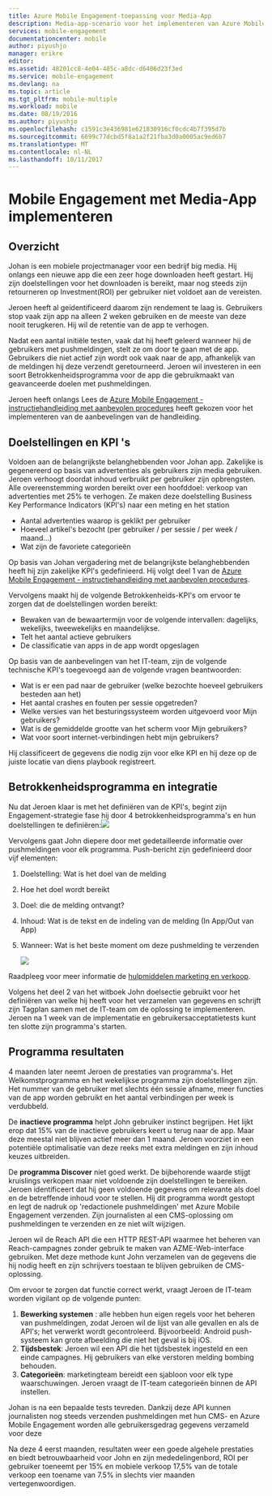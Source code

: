 ```yaml
---
title: Azure Mobile Engagement-toepassing voor Media-App
description: Media-app-scenario voor het implementeren van Azure Mobile Engagement
services: mobile-engagement
documentationcenter: mobile
author: piyushjo
manager: erikre
editor: 
ms.assetid: 48201cc8-4e04-485c-a8dc-d6406d23f3ed
ms.service: mobile-engagement
ms.devlang: na
ms.topic: article
ms.tgt_pltfrm: mobile-multiple
ms.workload: mobile
ms.date: 08/19/2016
ms.author: piyushjo
ms.openlocfilehash: c1591c3e436981e621830916cf0cdc4b7f395d7b
ms.sourcegitcommit: 6699c77dcbd5f8a1a2f21fba3d0a0005ac9ed6b7
ms.translationtype: MT
ms.contentlocale: nl-NL
ms.lasthandoff: 10/11/2017
---
```

# <a name="implement-mobile-engagement-with-media-app"></a>Mobile Engagement met Media-App implementeren
## <a name="overview"></a>Overzicht
Johan is een mobiele projectmanager voor een bedrijf big media. Hij onlangs een nieuwe app die een zeer hoge downloaden heeft gestart. Hij zijn doelstellingen voor het downloaden is bereikt, maar nog steeds zijn retourneren op Investment(ROI) per gebruiker niet voldoet aan de vereisten. 

Jeroen heeft al geïdentificeerd daarom zijn rendement te laag is. Gebruikers stop vaak zijn app na alleen 2 weken gebruiken en de meeste van deze nooit terugkeren. Hij wil de retentie van de app te verhogen.

Nadat een aantal initiële testen, vaak dat hij heeft geleerd wanneer hij de gebruikers met pushmeldingen, stelt ze om door te gaan met de app. Gebruikers die niet actief zijn wordt ook vaak naar de app, afhankelijk van de meldingen hij deze verzendt geretourneerd. Jeroen wil investeren in een soort Betrokkenheidsprogramma voor de app die gebruikmaakt van geavanceerde doelen met pushmeldingen.

Jeroen heeft onlangs Lees de [Azure Mobile Engagement - instructiehandleiding met aanbevolen procedures](mobile-engagement-getting-started-best-practices.md) heeft gekozen voor het implementeren van de aanbevelingen van de handleiding.

## <a name="objectives-and-kpis"></a>Doelstellingen en KPI 's
Voldoen aan de belangrijkste belanghebbenden voor Johan app. Zakelijke is gegenereerd op basis van advertenties als gebruikers zijn media gebruiken. Jeroen verhoogt doordat inhoud verbruikt per gebruiker zijn opbrengsten. Alle overeenstemming worden bereikt over een hoofddoel: verkoop van advertenties met 25% te verhogen. Ze maken deze doelstelling Business Key Performance Indicators (KPI's) naar een meting en het station

* Aantal advertenties waarop is geklikt per gebruiker
* Hoeveel artikel's bezocht (per gebruiker / per sessie / per week / maand...)
* Wat zijn de favoriete categorieën

Op basis van Johan vergadering met de belangrijkste belanghebbenden heeft hij zijn zakelijke KPI's gedefinieerd. Hij volgt deel 1 van de [Azure Mobile Engagement - instructiehandleiding met aanbevolen procedures](mobile-engagement-getting-started-best-practices.md). 

Vervolgens maakt hij de volgende Betrokkenheids-KPI's om ervoor te zorgen dat de doelstellingen worden bereikt:

* Bewaken van de bewaartermijn voor de volgende intervallen: dagelijks, wekelijks, tweewekelijks en maandelijkse.
* Telt het aantal actieve gebruikers
* De classificatie van apps in de app wordt opgeslagen

Op basis van de aanbevelingen van het IT-team, zijn de volgende technische KPI's toegevoegd aan de volgende vragen beantwoorden:

* Wat is er een pad naar de gebruiker (welke bezochte hoeveel gebruikers besteden aan het)
* Het aantal crashes en fouten per sessie opgetreden?
* Welke versies van het besturingssysteem worden uitgevoerd voor Mijn gebruikers?
* Wat is de gemiddelde grootte van het scherm voor Mijn gebruikers?
* Wat voor soort internet-verbindingen hebt mijn gebruikers?

Hij classificeert de gegevens die nodig zijn voor elke KPI en hij deze op de juiste locatie van diens playbook registreert.

## <a name="engagement-program-and-integration"></a>Betrokkenheidsprogramma en integratie
Nu dat Jeroen klaar is met het definiëren van de KPI's, begint zijn Engagement-strategie fase hij door 4 betrokkenheidsprogramma's en hun doelstellingen te definiëren:![][1]

Vervolgens gaat John diepere door met gedetailleerde informatie over pushmeldingen voor elk programma. Push-bericht zijn gedefinieerd door vijf elementen:

1. Doelstelling: Wat is het doel van de melding
2. Hoe het doel wordt bereikt
3. Doel: die de melding ontvangt?
4. Inhoud: Wat is de tekst en de indeling van de melding (In App/Out van App)
5. Wanneer: Wat is het beste moment om deze pushmelding te verzenden
   
    ![][2]

Raadpleeg voor meer informatie de [hulpmiddelen marketing en verkoop](https://github.com/Azure/azure-mobile-engagement-samples/tree/master/Playbooks).

Volgens het deel 2 van het witboek John doelsectie gebruikt voor het definiëren van welke hij heeft voor het verzamelen van gegevens en schrijft zijn Tagplan samen met de IT-team om de oplossing te implementeren. Jeroen na 1 week van de implementatie en gebruikersacceptatietests kunt ten slotte zijn programma's starten.

## <a name="program-results"></a>Programma resultaten
4 maanden later neemt Jeroen de prestaties van programma's. Het Welkomstprogramma en het wekelijkse programma zijn doelstellingen zijn. Het nummer van de gebruiker met slechts één sessie afname, meer functies van de app worden gebruikt en het aantal verbindingen per week is verdubbeld.

De **inactieve programma** helpt John gebruiker instinct begrijpen. Het lijkt erop dat 15% van de inactieve gebruikers keert u terug naar de app. Maar deze meestal niet blijven actief meer dan 1 maand. Jeroen voorziet in een potentiële optimalisatie van deze reeks met extra meldingen en zijn inhoud keuzes uitbreiden.

De **programma Discover** niet goed werkt. De bijbehorende waarde stijgt kruislings verkopen maar niet voldoende zijn doelstellingen te bereiken. Jeroen identificeert dat hij geen voldoende gegevens om relevante als doel en de betreffende inhoud voor te stellen. Hij dit programma wordt gestopt en legt de nadruk op 'redactionele pushmeldingen' met Azure Mobile Engagement verzenden. Zijn journalisten al een CMS-oplossing om pushmeldingen te verzenden en ze niet wilt wijzigen.

Jeroen wil de Reach API die een HTTP REST-API waarmee het beheren van Reach-campagnes zonder gebruik te maken van AZME-Web-interface gebruiken. Met deze methode kunt John verzamelen van de gegevens die hij nodig heeft en zijn schrijvers toestaan te blijven gebruiken de CMS-oplossing.

Om ervoor te zorgen dat functie correct werkt, vraagt Jeroen de IT-team worden vigilant op de volgende punten:

1. **Bewerking systemen** : alle hebben hun eigen regels voor het beheren van pushmeldingen, zodat Jeroen wil de lijst van alle gevallen en als de API's; het verwerkt wordt gecontroleerd.
   Bijvoorbeeld: Android push-systeem kan grote afbeelding die niet het geval is bij iOS.
2. **Tijdsbestek**: Jeroen wil een API die het tijdsbestek ingesteld en een einde campagnes. Hij gebruikers van elke verstoren melding bombing behouden.
3. **Categorieën**: marketingteam bereidt een sjabloon voor elk type waarschuwingen. Jeroen vraagt de IT-team categorieën binnen de API instellen.

Johan is na een bepaalde tests tevreden. Dankzij deze API kunnen journalisten nog steeds verzenden pushmeldingen met hun CMS- en Azure Mobile Engagement worden alle gebruikersgedrag gegevens verzameld voor deze

Na deze 4 eerst maanden, resultaten weer een goede algehele prestaties en biedt betrouwbaarheid voor John en zijn mededelingenbord, ROI per gebruiker toeneemt per 15% en mobiele verkoop 17,5% van de totale verkoop een toename van 7.5% in slechts vier maanden vertegenwoordigen.

<!--Image references-->
[1]: ./media/mobile-engagement-media-scenario/engagement-strategy.png
[2]: ./media/mobile-engagement-media-scenario/push-scenarios.png

<!--Link references-->
[Media Playbook link]: https://github.com/Azure/azure-mobile-engagement-samples/tree/master/Playbooks
